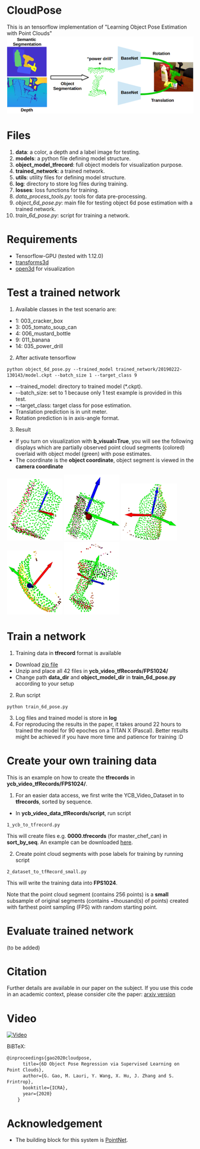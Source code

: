 # CloudPose
This is an tensorflow implementation of "Learning Object Pose Estimation with Point Clouds"
![](figure/System_fig.png?raw=true)
# Files
1. **data**: a color, a depth and a label image for testing.
2. **models**: a python file defining model structure.
3. **object_model_tfrecord**: full object models for visualization purpose.
4. **trained_network**: a trained network.
5. **utils**: utility files for defining model structure.
6. **log**: directory to store log files during training.
7. **losses**: loss functions for training.
8. *data_process_tools.py*: tools for data pre-processing.
9. *object_6d_pose.py*: main file for testing object 6d pose estimation with a trained network.
10. *train_6d_pose.py*: script for training a network.


# Requirements
* Tensorflow-GPU (tested with 1.12.0)
* [transforms3d](https://matthew-brett.github.io/transforms3d/)
* [open3d](http://www.open3d.org/docs/getting_started.html) for visualization

# Test a trained network
1. Available classes in the test scenario are: 
 * 1: 003_cracker_box
 * 3: 005_tomato_soup_can
 * 4: 006_mustard_bottle
 * 9: 011_banana
 * 14: 035_power_drill
2. After activate tensorflow
```
python object_6d_pose.py --trained_model trained_network/20190222-130143/model.ckpt --batch_size 1 --target_class 9
```
* --trained_model: directory to trained model (*.ckpt).
* --batch_size: set to 1 because only 1 test example is provided in this test.
* --target_class: target class for pose estimation.
* Translation prediction is in unit meter.
* Rotation prediction is in axis-angle format.
3. Result
* If you turn on visualization with **b_visual=True**, you will see the following displays which are partially observed point cloud segments (colored) overlaid with object model (green) with pose estimates. 
* The coordinate is the **object coordinate**, object segment is viewed in the **camera coordinate** 
<p float="center">
  <img src="/figure/1.png" width="150" />
  <img src="/figure/3.png" width="150" /> 
  <img src="/figure/4.png" width="150" />
  <img src="/figure/9.png" width="150" />
  <img src="/figure/14.png" width="150" />
</p>

# Train a network
1. Training data in **tfrecord** format is available
* Download [zip file](https://drive.google.com/file/d/10gvvJdllvl0mMGvpiwbZ8KEzVlJS2gyZ/view?usp=sharing)
* Unzip and place all 42 files in **ycb_video_tfRecords/FPS1024/**
* Change path **data_dir** and **object_model_dir** in **train_6d_pose.py** according to your setup
2. Run script
```
python train_6d_pose.py
```
3. Log files and trained model is store in **log**
4. For reproducing the results in the paper, it takes around 22 hours to trained the model for 90 epoches on a TITAN X (Pascal). Better results might be achieved if you have more time and patience for training :D

# Create your own training data
This is an example on how to create the **tfrecords** in **ycb_video_tfRecords/FPS1024/**.
1. For an easier data access, we first write the YCB_Video_Dataset in to **tfrecords**, sorted by sequence.
* In **ycb_video_data_tfRecords/script**, run script
```
1_ycb_to_tfrecord.py
```
This will create files e.g. **0000.tfrecords** (for master_chef_can) in **sort_by_seq**. An example can be downloaded [here](https://drive.google.com/file/d/1ZHT9cfa0siv3KGK-fpYhWh8X7pQVCKdU/view?usp=sharing).

2. Create point cloud segments with pose labels for training by running script
```
2_dataset_to_tfRecord_small.py
```
This will write the training data into **FPS1024**.

Note that the point cloud segment (contains 256 points) is a **small** subsample of original segments (contains ~thousand(s) of points) created with farthest point sampling (FPS) with random starting point.


# Evaluate trained network
(to be added)
 
# Citation
Further details are available in our paper on the subject. If you use this code in an academic context, please consider cite the paper:
[arxiv version](https://arxiv.org/abs/2001.08942)

# Video
[![Video](https://img.youtube.com/vi/OhNMngzxFDQ/0.jpg)](https://www.youtube.com/watch?v=OhNMngzxFDQ)


BiBTeX:
```
@inproceedings{gao2020cloudpose,
      title={6D Object Pose Regression via Supervised Learning on Point Clouds},
      author={G. Gao, M. Lauri, Y. Wang, X. Hu, J. Zhang and S. Frintrop},
      booktitle={ICRA},
      year={2020}
    }
```

# Acknowledgement
* The building block for this system is [PointNet](https://github.com/charlesq34/pointnet).
